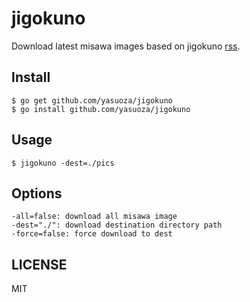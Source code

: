jigokuno
=========

Download latest misawa images based on jigokuno [rss](http://jigokuno.com/?mode=rss).

Install
------

```
$ go get github.com/yasuoza/jigokuno
$ go install github.com/yasuoza/jigokuno
```

Usage
-----

```
$ jigokuno -dest=./pics
```

Options
-------

```
-all=false: download all misawa image
-dest="./": download destination directory path
-force=false: force download to dest
```

LICENSE
-------

MIT
